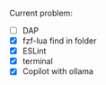 Current problem:

- [ ] DAP
- [x] fzf-lua find in folder
- [x] ESLint
- [x] terminal
- [x] Copilot with ollama
